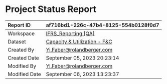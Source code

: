



# Project Status Report

|Report ID|af716bd1-226c-47b4-8125-554b0128f0d7|
| :--- | :--- |
|Workspace|[IFRS_Reporting [QA]](../Workspaces/IFRS_Reporting-[QA].md)|
|Dataset|[Capacity & Utilization - F&C](../Datasets/Capacity-&-Utilization---F&C.md)|
|Created By|Yi.Faber@rolandberger.com|
|Created Date|September 05, 2023 20:23:14|
|Modified By|Yi.Faber@rolandberger.com|
|Modified Date|September 06, 2023 13:23:37|
